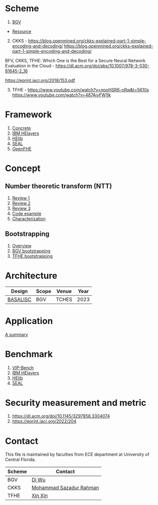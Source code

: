 # Scheme
1. [BGV](https://dl.acm.org/doi/10.1145/2090236.2090262)
- [Resource](https://www.inferati.com/blog/fhe-schemes-bgv#sec-keygen)

2. CKKS - https://blog.openmined.org/ckks-explained-part-1-simple-encoding-and-decoding/
  https://blog.openmined.org/ckks-explained-part-1-simple-encoding-and-decoding/

BFV, CKKS, TFHE: Which One is the Best for a Secure Neural Network Evaluation in the Cloud - https://dl.acm.org/doi/abs/10.1007/978-3-030-81645-2_16

https://eprint.iacr.org/2018/153.pdf
  
3. TFHE - https://www.youtube.com/watch?v=npoHSR6-oRw&t=5610s
https://www.youtube.com/watch?v=487AjvFW1lk


# Framework
1. [Concrete](https://github.com/zama-ai/concrete)
2. [IBM HElayers](https://ibm.github.io/helayers/)
3. [HElib](https://github.com/homenc/HElib)
4. [SEAL](https://github.com/microsoft/SEAL)
5. [OpenFHE](https://www.openfhe.org/)


# Concept
## Number theoretic transform (NTT)
1. [Review 1](https://arxiv.org/abs/2306.12519)
2. [Review 2](https://arxiv.org/abs/2211.13546)
3. [Review 3](https://ieeexplore.ieee.org/document/10177902)
4. [Code example](https://www.nayuki.io/page/number-theoretic-transform-integer-dft)
5. [Characterization](https://arxiv.org/abs/2012.01968)


## Bootstrapping
1. [Overview](https://eprint.iacr.org/2023/149)
2. [BGV bootstrapping](https://eprint.iacr.org/2022/1363)
3. [TFHE bootstrapping](https://whitepaper.zama.ai/)


# Architecture
|Design|Scope|Venue|Year|
|---|---|---|---|
|[BASALISC](https://eprint.iacr.org/2022/657)|BGV|TCHES|2023|


# Application
[A summary](https://dualitytech.com/blog/bootstrapping-in-fully-homomorphic-encryption-fhe/)

# Benchmark
1. [VIP-Bench](https://ieeexplore.ieee.org/document/9604804)
2. [IBM HElayers](https://ibm.github.io/helayers/)
3. [HElib](https://github.com/homenc/HElib)
4. [SEAL](https://github.com/microsoft/SEAL)


# Security measurement and metric
1. https://dl.acm.org/doi/10.1145/3297858.3304074
2. https://eprint.iacr.org/2022/204



# Contact
This file is maintained by faculties from ECE department at University of Central Florida.

| Scheme | Contact|
| ------ | ------ |
| BGV    | [Di Wu](https://www.unarylab.com) |
| CKKS   | [Mohammad Sazadur Rahman](https://sazadur.github.io/) |
| TFHE   | [Xin Xin](https://xinx2013.github.io/) |
